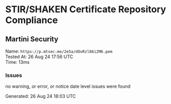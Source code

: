 # STIR/SHAKEN Certificate Repository Compliance

## Martini Security

Name: `https://p.mtsec.me/2e5a/dOvRzl86i2M6.pem`\
Tested At: 26 Aug 24 17:56 UTC\
Time: 13ms

### Issues

no warning, or error, or notice date level issues were found

Generated: 26 Aug 24 18:03 UTC
